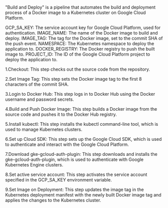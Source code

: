 "Build and Deploy" is a pipeline that automates the build and deployment process of a Docker image to a Kubernetes cluster on Google Cloud Platform.

GCP_SA_KEY: The service account key for Google Cloud Platform, used for authentication.
IMAGE_NAME: The name of the Docker image to build and deploy.
IMAGE_TAG: The tag for the Docker image, set to the commit SHA of the push event.
NAMESPACE: The Kubernetes namespace to deploy the application to.
DOCKER_REGISTRY: The Docker registry to push the built image to.
PROJECT_ID: The ID of the Google Cloud Platform project to deploy the application to.

1.Checkout: This step checks out the source code from the repository.

2.Set Image Tag: This step sets the Docker image tag to the first 8 characters of the commit SHA.

3.Login to Docker Hub: This step logs in to Docker Hub using the Docker username and password secrets.

4.Build and Push Docker Image: This step builds a Docker image from the source code and pushes it to the Docker Hub registry.

5.Install kubectl: This step installs the kubectl command-line tool, which is used to manage Kubernetes clusters.

6.Set up Cloud SDK: This step sets up the Google Cloud SDK, which is used to authenticate and interact with the Google Cloud Platform.

7.Download gke-gcloud-auth-plugin: This step downloads and installs the gke-gcloud-auth-plugin, which is used to authenticate with Google Kubernetes Engine clusters.

8.Set active service account: This step activates the service account specified in the GCP_SA_KEY environment variable.

9.Set Image on Deployment: This step updates the image tag in the Kubernetes deployment manifest with the newly built Docker image tag and applies the changes to the Kubernetes cluster.
